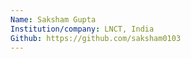 ```yaml
---
Name: Saksham Gupta
Institution/company: LNCT, India
Github: https://github.com/saksham0103
---
```

